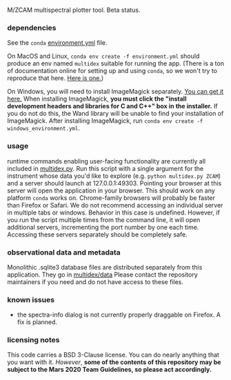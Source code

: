 M/ZCAM multispectral plotter tool. Beta status.

### dependencies
See the `conda` [environment.yml](environment.yml) file. 

On MacOS and Linux, `conda env create -f environment.yml` should produce an env named `multidex` suitable for running the app. (There is a ton of documentation online for setting up and using `conda`, so we won't try to reproduce that here. [Here is one.](https://www.youtube.com/watch?v=zL65J9c5_KU))

On Windows, you will need to install ImageMagick separately. 
[You can get it here.](https://download.imagemagick.org/ImageMagick/download/binaries/ImageMagick-7.0.10-62-Q16-HDRI-x64-dll.exe) 
When installing ImageMagick, **you must click the "install development headers and libraries for C and C++" box in the installer.**
If you do not do this, the Wand library will be unable to find your installation of ImageMagick. After installing ImageMagick,
run `conda env create -f windows_environment.yml`.

### usage
runtime commands enabling user-facing functionality are currently all included in 
[multidex.py](multidex/multidex.py). Run this script with a single argument for the instrument whose data 
you'd like to explore (e.g. `python multidex.py ZCAM`) and a server should launch at 127.0.0.1:49303. Pointing your 
browser at this server will open the application in your browser. This should work on any platform `conda` works on. 
Chrome-family browsers will probably be faster than Firefox or Safari. We do not recommend accessing an individual 
server in multiple tabs or windows. Behavior in this case is undefined. However, if you run the script multiple times
from the command line, it will open additional servers, incrementing the port number by one each time. Accessing these
servers separately should be completely safe.

### observational data and metadata
Monolithic .sqlite3 database files are distributed separately from this application. They go in 
[multidex/data](multidex/data/) Please contact the repository maintainers if you need and do not have access to these 
files.

### known issues
* the spectra-info dialog is not currently properly draggable on Firefox. A fix is planned.

### licensing notes
This code carries a BSD 3-Clause license. You can do nearly anything that you want with it. _However_, **some of the 
contents of this repository may be subject to the Mars 2020 Team Guidelines, so please act accordingly.**

